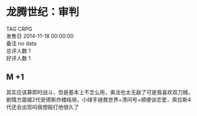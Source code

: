 



# 龙腾世纪：审判
  
TAG CRPG  
发售日 2014-11-18 00:00:00  
备注 no data  
总评人数 1  
好评人数 1
## M +1


其实应该算即时战斗，但是基本上不怎么用，奥法也太无敌了可是我喜欢双刀贼，剧情方面接2代安德斯炸楼结局，小绿手拯救世界+清问号+顺便谈恋爱，索拉斯4代还会出现吗我想殴打他很久了
